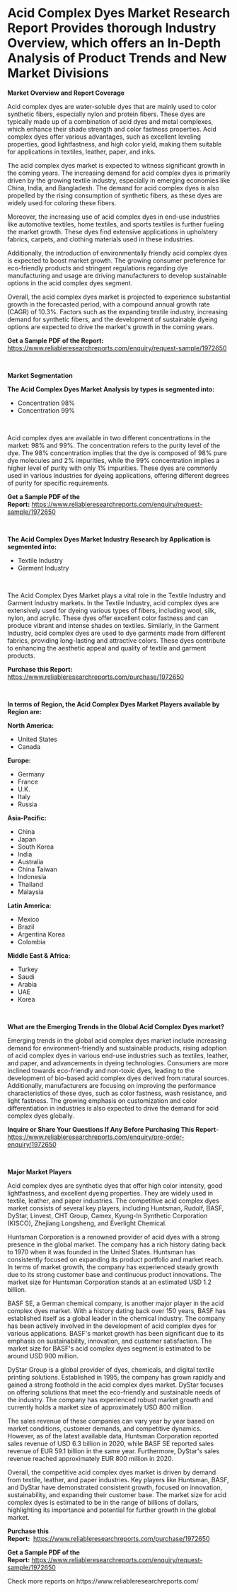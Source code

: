 <p><h1>Acid Complex Dyes Market Research Report Provides thorough Industry Overview, which offers an In-Depth Analysis of Product Trends and New Market Divisions</h1></p><p><strong>Market Overview and Report Coverage</strong></p>
<p><p>Acid complex dyes are water-soluble dyes that are mainly used to color synthetic fibers, especially nylon and protein fibers. These dyes are typically made up of a combination of acid dyes and metal complexes, which enhance their shade strength and color fastness properties. Acid complex dyes offer various advantages, such as excellent leveling properties, good lightfastness, and high color yield, making them suitable for applications in textiles, leather, paper, and inks.</p><p>The acid complex dyes market is expected to witness significant growth in the coming years. The increasing demand for acid complex dyes is primarily driven by the growing textile industry, especially in emerging economies like China, India, and Bangladesh. The demand for acid complex dyes is also propelled by the rising consumption of synthetic fibers, as these dyes are widely used for coloring these fibers.</p><p>Moreover, the increasing use of acid complex dyes in end-use industries like automotive textiles, home textiles, and sports textiles is further fueling the market growth. These dyes find extensive applications in upholstery fabrics, carpets, and clothing materials used in these industries.</p><p>Additionally, the introduction of environmentally friendly acid complex dyes is expected to boost market growth. The growing consumer preference for eco-friendly products and stringent regulations regarding dye manufacturing and usage are driving manufacturers to develop sustainable options in the acid complex dyes segment.</p><p>Overall, the acid complex dyes market is projected to experience substantial growth in the forecasted period, with a compound annual growth rate (CAGR) of 10.3%. Factors such as the expanding textile industry, increasing demand for synthetic fibers, and the development of sustainable dyeing options are expected to drive the market's growth in the coming years.</p></p>
<p><strong>Get a Sample PDF of the Report:</strong> <a href="https://www.reliableresearchreports.com/enquiry/request-sample/1972650">https://www.reliableresearchreports.com/enquiry/request-sample/1972650</a></p>
<p>&nbsp;</p>
<p><strong>Market Segmentation</strong></p>
<p><strong>The Acid Complex Dyes Market Analysis by types is segmented into:</strong></p>
<p><ul><li>Concentration 98%</li><li>Concentration 99%</li></ul></p>
<p>&nbsp;</p>
<p><p>Acid complex dyes are available in two different concentrations in the market: 98% and 99%. The concentration refers to the purity level of the dye. The 98% concentration implies that the dye is composed of 98% pure dye molecules and 2% impurities, while the 99% concentration implies a higher level of purity with only 1% impurities. These dyes are commonly used in various industries for dyeing applications, offering different degrees of purity for specific requirements.</p></p>
<p><strong>Get a Sample PDF of the Report:</strong>&nbsp;<a href="https://www.reliableresearchreports.com/enquiry/request-sample/1972650">https://www.reliableresearchreports.com/enquiry/request-sample/1972650</a></p>
<p>&nbsp;</p>
<p><strong>The Acid Complex Dyes Market Industry Research by Application is segmented into:</strong></p>
<p><ul><li>Textile Industry</li><li>Garment Industry</li></ul></p>
<p>&nbsp;</p>
<p><p>The Acid Complex Dyes Market plays a vital role in the Textile Industry and Garment Industry markets. In the Textile Industry, acid complex dyes are extensively used for dyeing various types of fibers, including wool, silk, nylon, and acrylic. These dyes offer excellent color fastness and can produce vibrant and intense shades on textiles. Similarly, in the Garment Industry, acid complex dyes are used to dye garments made from different fabrics, providing long-lasting and attractive colors. These dyes contribute to enhancing the aesthetic appeal and quality of textile and garment products.</p></p>
<p><strong>Purchase this Report:</strong>&nbsp; <a href="https://www.reliableresearchreports.com/purchase/1972650">https://www.reliableresearchreports.com/purchase/1972650</a></p>
<p>&nbsp;</p>
<p><strong>In terms of Region, the Acid Complex Dyes Market Players available by Region are:</strong></p>
<p>
    <p> <strong> North America: </strong>
        <ul>
            <li>United States</li>
            <li>Canada</li>
        </ul>
        </p> 
    <p> <strong> Europe: </strong>
        <ul>
            <li>Germany</li>
            <li>France</li>
            <li>U.K.</li>
            <li>Italy</li>
            <li>Russia</li>
        </ul>
        </p> 
    <p> <strong> Asia-Pacific: </strong>
        <ul>
            <li>China</li>
            <li>Japan</li>
            <li>South Korea</li>
            <li>India</li>
            <li>Australia</li>
            <li>China Taiwan</li>
            <li>Indonesia</li>
            <li>Thailand</li>
            <li>Malaysia</li>
        </ul>
        </p> 
    <p> <strong> Latin America: </strong>
        <ul>
            <li>Mexico</li>
            <li>Brazil</li>
            <li>Argentina Korea</li>
            <li>Colombia</li>
        </ul>
        </p> 
    <p> <strong> Middle East & Africa: </strong>
        <ul>
            <li>Turkey</li>
            <li>Saudi</li>
            <li>Arabia</li>
            <li>UAE</li>
            <li>Korea</li>
        </ul>
    </p>
    </p>
<p>&nbsp;</p>
<p><strong>What are the Emerging Trends in the Global Acid Complex Dyes market?</strong></p>
<p><p>Emerging trends in the global acid complex dyes market include increasing demand for environment-friendly and sustainable products, rising adoption of acid complex dyes in various end-use industries such as textiles, leather, and paper, and advancements in dyeing technologies. Consumers are more inclined towards eco-friendly and non-toxic dyes, leading to the development of bio-based acid complex dyes derived from natural sources. Additionally, manufacturers are focusing on improving the performance characteristics of these dyes, such as color fastness, wash resistance, and light fastness. The growing emphasis on customization and color differentiation in industries is also expected to drive the demand for acid complex dyes globally.</p></p>
<p><strong>Inquire or Share Your Questions If Any Before Purchasing This Report</strong>- <a href="https://www.reliableresearchreports.com/enquiry/pre-order-enquiry/1972650">https://www.reliableresearchreports.com/enquiry/pre-order-enquiry/1972650</a></p>
<p>&nbsp;</p>
<p><strong>Major Market Players</strong></p>
<p><p>Acid complex dyes are synthetic dyes that offer high color intensity, good lightfastness, and excellent dyeing properties. They are widely used in textile, leather, and paper industries. The competitive acid complex dyes market consists of several key players, including Huntsman, Rudolf, BASF, DyStar, Linvest, CHT Group, Camex, Kyung-In Synthetic Corporation (KISCO), Zhejiang Longsheng, and Everlight Chemical.</p><p>Huntsman Corporation is a renowned provider of acid dyes with a strong presence in the global market. The company has a rich history dating back to 1970 when it was founded in the United States. Huntsman has consistently focused on expanding its product portfolio and market reach. In terms of market growth, the company has experienced steady growth due to its strong customer base and continuous product innovations. The market size for Huntsman Corporation stands at an estimated USD 1.2 billion.</p><p>BASF SE, a German chemical company, is another major player in the acid complex dyes market. With a history dating back over 150 years, BASF has established itself as a global leader in the chemical industry. The company has been actively involved in the development of acid complex dyes for various applications. BASF's market growth has been significant due to its emphasis on sustainability, innovation, and customer satisfaction. The market size for BASF's acid complex dyes segment is estimated to be around USD 900 million.</p><p>DyStar Group is a global provider of dyes, chemicals, and digital textile printing solutions. Established in 1995, the company has grown rapidly and gained a strong foothold in the acid complex dyes market. DyStar focuses on offering solutions that meet the eco-friendly and sustainable needs of the industry. The company has experienced robust market growth and currently holds a market size of approximately USD 800 million.</p><p>The sales revenue of these companies can vary year by year based on market conditions, customer demands, and competitive dynamics. However, as of the latest available data, Huntsman Corporation reported sales revenue of USD 6.3 billion in 2020, while BASF SE reported sales revenue of EUR 59.1 billion in the same year. Furthermore, DyStar's sales revenue reached approximately EUR 800 million in 2020.</p><p>Overall, the competitive acid complex dyes market is driven by demand from textile, leather, and paper industries. Key players like Huntsman, BASF, and DyStar have demonstrated consistent growth, focused on innovation, sustainability, and expanding their customer base. The market size for acid complex dyes is estimated to be in the range of billions of dollars, highlighting its importance and potential for further growth in the global market.</p></p>
<p><strong>Purchase this Report:</strong>&nbsp;&nbsp;<a href="https://www.reliableresearchreports.com/purchase/1972650">https://www.reliableresearchreports.com/purchase/1972650</a></p>
<p></p>
<p><strong>Get a Sample PDF of the Report:</strong>&nbsp;<a href="https://www.reliableresearchreports.com/enquiry/request-sample/1972650">https://www.reliableresearchreports.com/enquiry/request-sample/1972650</a></p>
<p>Check more reports on https://www.reliableresearchreports.com/</p>